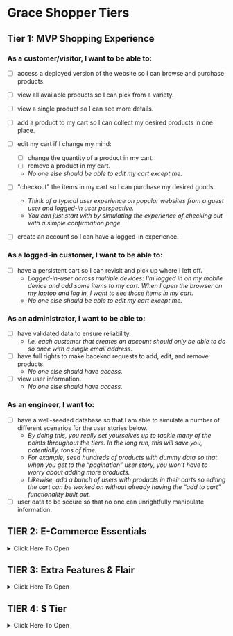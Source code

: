 # Grace Shopper Tiers

## Tier 1: MVP Shopping Experience

### As a customer/visitor, I want to be able to:

* [ ] access a deployed version of the website so I can browse and purchase products.

* [ ] view all available products so I can pick from a variety.
* [ ] view a single product so I can see more details.

* [ ] add a product to my cart so I can collect my desired products in one place.
* [ ] edit my cart if I change my mind:
  * [ ] change the quantity of a product in my cart.
  * [ ] remove a product in my cart.
  * _No one else should be able to edit my cart except me._
* [ ] "checkout" the items in my cart so I can purchase my desired goods.
  * _Think of a typical user experience on popular websites from a guest user and logged-in user perspective._
  * _You can just start with by simulating the experience of checking out with a simple confirmation page._
* [ ] create an account so I can have a logged-in experience.

### As a logged-in customer, I want to be able to:

* [ ] have a persistent cart so I can revisit and pick up where I left off.
  * _Logged-in-user across multiple devices: I'm logged in on my mobile device and add some items to my cart. When I open the browser on my laptop and log in, I want to see those items in my cart._
  * _No one else should be able to edit my cart except me._

### As an administrator, I want to be able to:

* [ ] have validated data to ensure reliability.
  * _i.e. each customer that creates an account should only be able to do so once with a single email address._
* [ ] have full rights to make baceknd requests to add, edit, and remove products.
  * _No one else should have access._
* [ ] view user information.
  * _No one else should have access._

### As an engineer, I want to:

* [ ] have a well-seeded database so that I am able to simulate a number of different scenarios for the user stories below.
  * _By doing this, you really set yourselves up to tackle many of the points throughout the tiers. In the long run, this will save you, potentially, tons of time._
  * _For example, seed hundreds of products with dummy data so that when you get to the “pagination” user story, you won’t have to worry about adding more products._
  * _Likewise, add a bunch of users with products in their carts so editing the cart can be worked on without already having the “add to cart” functionality built out._
* [ ] user data to be secure so that no one can unrightfully manipulate information.

## TIER 2: E-Commerce Essentials

<details><summary>Click Here To Open</summary>

### As a customer, I want to be able to:

* [ ] see all products that belong to a certain category.
  * _Keep this simple. For example, a product can only belong to one category._
* [ ] explore an aesthetically pleasing website so I can easily navigate around and enjoy the experience (UI/UX).
  * _This includes front-end data validations. For example, if certain fields of a form are required and must be in a specific format, this is obvious to the user._
* [ ] have a persistent cart so I can revisit and pick up where I left off.
  * _There are two more experiences to consider here. Explore your favorite websites to see what the intended behavior is for the following cases:_
    * [ ] **Guest-only:** I don't want to create an account, but I want my cart to persist between browser refreshes.
      * Look into front-end storage for this one.
    * [ ] **Guest-to-logged-in-user:** Initially, I'm not logged in, and I add items to my cart. When I eventually log in, I want to see those same items I added when I was logged in still in my cart, in addition to the items I may have had in my cart from a previous logged in session.

### As a logged-in customer, I want to be able to:

* [ ] see my order history so I can remember my previously purchased items and their prices at the time of purchase.
* [ ] view and edit my user profile so I can update my information when necessary.
* [ ] log in through third-party authentication so I can avoid creating an account specific to the website.
  * _For example, Google OAuth._

### As an administrator, I want to be able to:

* [ ] allow customers to have a variety of payment method options in order to increase checkout conversion.
  * _Begin by integrating Stripe, and, if interested, dive into integrating PayPal, Venmo, Braintree, or Bitcoin._
* [ ] edit products and manage users through a dashboard so I can easily make changes and assessments as necessary.

### As an engineer, I want:

* [ ] [continuous integration and delivery (deployment)](https://www.atlassian.com/continuous-delivery/continuous-integration) of the codebase so that there are lower rates of release failure.

</details>

## TIER 3: Extra Features & Flair

<details><summary>Click Here To Open</summary>

### As an administrator, I want to be able to:

* ensure accurate product inventory so that we can be sure only available products are sold.
  * _For example, when a customer purchases an item, the quantity available is appropriately deducted._
  * _Likewise, if a customer attempts to purchase a higher quantity of an item that is available, they will be alerted/notified that there isn't enough inventory._
* offer customers discounts through promo codes so that we can incentivize purchases.

### As a customer, I want to be able to:

#### Receive Notifications

* receive an email confirmation when placing an order so that I can easily reference it when needed without visiting my account.
* be notified when certain events occur so that I am informed of my actions.
  * _For example, when I add a product to my cart, there is a toast notification that pops up in the corner of the page with an appropriate message for that action._

#### Have A Seamless Experience

* navigate the website successfully regardless of whether or not I am handicapped so that my experience isn't hampered.
  * _This is a great opportunity to dive into ADA Compliance (screen-reader friendliness, keyboard navigation, colorblind-friendly, etc.)._
  * _[A11y Checklist](https://a11yproject.com/checklist)_
* view a display to know when content is loading or there is an error so that I can manage my expectations.
  * _For example, loading spinners while the frontend is waiting for a backend response._
  * _As a customer, if I visit a product page that doesn't exist, notify me that it doesn't and bring me to all products. Likewise, if I visit a page that outright doesn't exist, navigate me to the landing page._

#### Have A User-Friendly Experience

* filter through all products.
  * _This is an opportunity to dive into a "search" input field. You can filter all products using vanilla JavaScript, or look into Algolia (search-as-a-service)._
* browse through all products in a digestible way so that I am not overwhelmed with an endless list of products.
  * _Dive into pagination here!_
  * _This goes back to the initial seed in Tier 1. If you have a database seeded with thousands of products, there shouldn't be any blockers in order to tackle this user story. It also begs the question of whether we should fetch all of the products from the database or limit the response in intervals (e.g. 25 at a time) and show more only through a user action (e.g. clicking a “Next”/”Show More” button)._
  * _Keep in mind, if you already have the product filter feature built out, can you get pagination to work on the results as well?_
* view featured products so that I can get inspiration.
  * _For example, display the five most purchased products within a given period of time (i.e. yesterday or last week), or the most recently added products._
* add products to a wishlist so that I can differentiate products I would like to purchase now (cart) versus products I might be interested in purchasing in the future (wishlist).

</details>

## TIER 4: S Tier

<details><summary>Click Here To Open</summary>

### As a customer, I want to be able to:

* post products to my social media accounts so that I can share with my friends/followers.
  * _For example, integrating Facebook to create a post of a product's name, description, photo and link._
* receive recommended products so that I can have a customized user experience and get inspiration.
  * _For example, based on products viewed (similar products; matching "tags")._
* feel like the website experience is customized for my native language.
  * **Internationalization (i19n)**
    * _The process of designing and building an application to facilitate localization. The main concern is that applications can be adapted to various languages and regions without engineering changes._
  * **Localization (i10n)**
    * _The cultural and linguistic adaptation of an internationalized application to two or more culturally-distinct markets._
    * _For example, the website while the main language of the United States and United Kingdom is English, the currency (\$ vs. £) and date format (12/31/2020 vs. 31/12/2020) vary._
  * _[Mozilla Internationalization & Localization Guidelines](https://www-archive.mozilla.org/docs/reflist/i18n/)_

### As an administrator, I want to be able to:

* visualize relevant KPIs (key performance indicators) in the admin dashboard so that I can make educated business decisions.
  * _For example, a line graph of total sales over time._

### As a CEO/CTO, I want:

* the website to allow for multi tenancy so that we can potentially white label the application and allow users to create "shops."
  * _Think Etsy and Amazon, where the sellers can have their own "shops" within the platforms._

</details>
